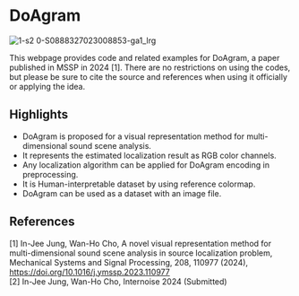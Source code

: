 # DoAgram
![1-s2 0-S0888327023008853-ga1_lrg](https://github.com/In-Jee/DoAgram/assets/166530619/36501383-584e-4312-9bd8-27697a57cc16)

This webpage provides code and related examples for DoAgram, a paper published in MSSP in 2024 [1].
There are no restrictions on using the codes, but please be sure to cite the source and references when using it officially or applying the idea.

## Highlights
- DoAgram is proposed for a visual representation method for multi-dimensional sound scene analysis.
- It represents the estimated localization result as RGB color channels.
- Any localization algorithm can be applied for DoAgram encoding in preprocessing.
- It is Human-interpretable dataset by using reference colormap.
- DoAgram can be used as a dataset with an image file.

## References
[1] In-Jee Jung, Wan-Ho Cho, A novel visual representation method for multi-dimensional sound scene analysis in source localization problem, Mechanical Systems and Signal Processing, 208, 110977 (2024), https://doi.org/10.1016/j.ymssp.2023.110977 <br/>
[2] In-Jee Jung, Wan-Ho Cho, Internoise 2024 (Submitted)
